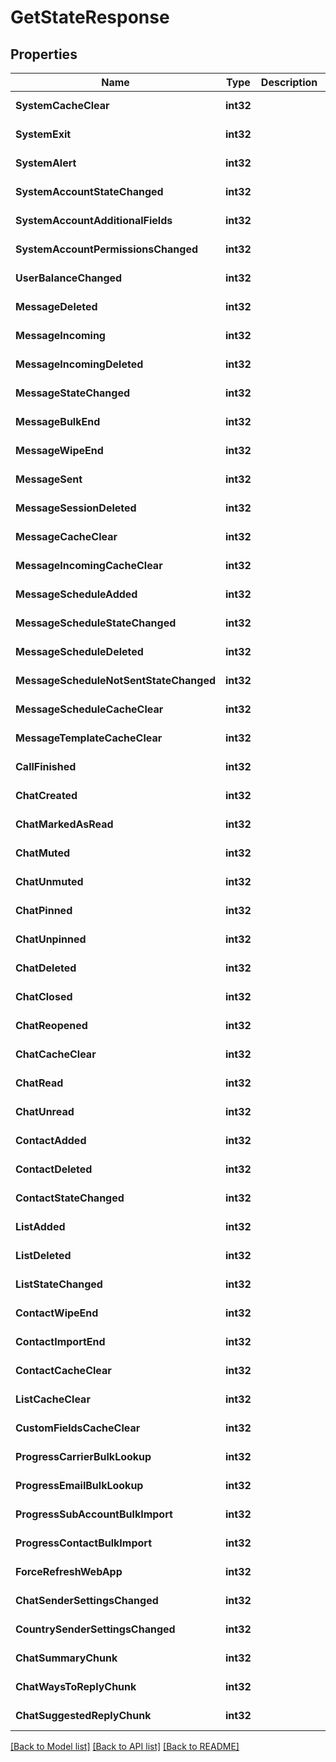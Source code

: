 # GetStateResponse

## Properties
Name | Type | Description | Notes
------------ | ------------- | ------------- | -------------
**SystemCacheClear** | **int32** |  | [default to null]
**SystemExit** | **int32** |  | [default to null]
**SystemAlert** | **int32** |  | [default to null]
**SystemAccountStateChanged** | **int32** |  | [default to null]
**SystemAccountAdditionalFields** | **int32** |  | [default to null]
**SystemAccountPermissionsChanged** | **int32** |  | [default to null]
**UserBalanceChanged** | **int32** |  | [default to null]
**MessageDeleted** | **int32** |  | [default to null]
**MessageIncoming** | **int32** |  | [default to null]
**MessageIncomingDeleted** | **int32** |  | [default to null]
**MessageStateChanged** | **int32** |  | [default to null]
**MessageBulkEnd** | **int32** |  | [default to null]
**MessageWipeEnd** | **int32** |  | [default to null]
**MessageSent** | **int32** |  | [default to null]
**MessageSessionDeleted** | **int32** |  | [default to null]
**MessageCacheClear** | **int32** |  | [default to null]
**MessageIncomingCacheClear** | **int32** |  | [default to null]
**MessageScheduleAdded** | **int32** |  | [default to null]
**MessageScheduleStateChanged** | **int32** |  | [default to null]
**MessageScheduleDeleted** | **int32** |  | [default to null]
**MessageScheduleNotSentStateChanged** | **int32** |  | [default to null]
**MessageScheduleCacheClear** | **int32** |  | [default to null]
**MessageTemplateCacheClear** | **int32** |  | [default to null]
**CallFinished** | **int32** |  | [default to null]
**ChatCreated** | **int32** |  | [default to null]
**ChatMarkedAsRead** | **int32** |  | [default to null]
**ChatMuted** | **int32** |  | [default to null]
**ChatUnmuted** | **int32** |  | [default to null]
**ChatPinned** | **int32** |  | [default to null]
**ChatUnpinned** | **int32** |  | [default to null]
**ChatDeleted** | **int32** |  | [default to null]
**ChatClosed** | **int32** |  | [default to null]
**ChatReopened** | **int32** |  | [default to null]
**ChatCacheClear** | **int32** |  | [default to null]
**ChatRead** | **int32** |  | [default to null]
**ChatUnread** | **int32** |  | [default to null]
**ContactAdded** | **int32** |  | [default to null]
**ContactDeleted** | **int32** |  | [default to null]
**ContactStateChanged** | **int32** |  | [default to null]
**ListAdded** | **int32** |  | [default to null]
**ListDeleted** | **int32** |  | [default to null]
**ListStateChanged** | **int32** |  | [default to null]
**ContactWipeEnd** | **int32** |  | [default to null]
**ContactImportEnd** | **int32** |  | [default to null]
**ContactCacheClear** | **int32** |  | [default to null]
**ListCacheClear** | **int32** |  | [default to null]
**CustomFieldsCacheClear** | **int32** |  | [default to null]
**ProgressCarrierBulkLookup** | **int32** |  | [default to null]
**ProgressEmailBulkLookup** | **int32** |  | [default to null]
**ProgressSubAccountBulkImport** | **int32** |  | [default to null]
**ProgressContactBulkImport** | **int32** |  | [default to null]
**ForceRefreshWebApp** | **int32** |  | [default to null]
**ChatSenderSettingsChanged** | **int32** |  | [default to null]
**CountrySenderSettingsChanged** | **int32** |  | [default to null]
**ChatSummaryChunk** | **int32** |  | [default to null]
**ChatWaysToReplyChunk** | **int32** |  | [default to null]
**ChatSuggestedReplyChunk** | **int32** |  | [default to null]

[[Back to Model list]](../README.md#documentation-for-models) [[Back to API list]](../README.md#documentation-for-api-endpoints) [[Back to README]](../README.md)


